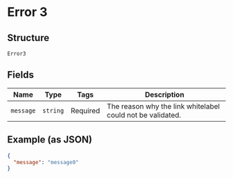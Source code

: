 
# Error 3

## Structure

`Error3`

## Fields

| Name | Type | Tags | Description |
|  --- | --- | --- | --- |
| `message` | `string` | Required | The reason why the link whitelabel could not be validated. |

## Example (as JSON)

```json
{
  "message": "message0"
}
```

